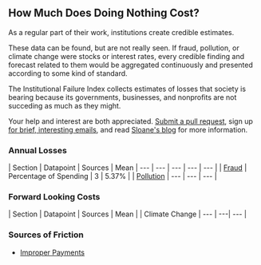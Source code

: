 ## How Much Does Doing Nothing Cost?

As a regular part of their work, institutions create credible estimates.

These data can be found, but are not really seen. If fraud, pollution, or climate change were stocks or interest rates, every credible finding and forecast related to them would be aggregated continuously and presented according to some kind of standard. 

The Institutional Failure Index collects estimates of losses that society is bearing because its governments, businesses, and nonprofits are not succeding as much as they might.  

Your help and interest are both appreciated. [Submit a pull request](https://github.com/srvo/failure/pulls), sign up [for brief, interesting emails](http://eepurl.com/c-hM25), and read [Sloane's blog](http://srvo.org/) for more information. 

### Annual Losses

| Section | Datapoint | Sources | Mean 
| --- | --- | --- | --- | --- |
| [Fraud](fraud.md) | Percentage of Spending | 3 | 5.37% |
| [Pollution](pollution.md) | --- | --- | --- |

### Forward Looking Costs

| Section | Datapoint | Sources | Mean |
| Climate Change | --- | ---| --- |

### Sources of Friction

* [Improper Payments](improper.md)
